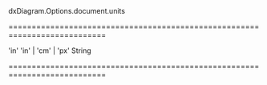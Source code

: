 <!--id-->dxDiagram.Options.document.units<!--/id-->
===========================================================================
<!--default-->'in'<!--/default-->
<!--acceptValues-->'in' | 'cm' | 'px'<!--/acceptValues-->
<!--type-->String<!--/type-->
===========================================================================

<!--shortDescription-->

<!--/shortDescription-->

<!--fullDescription-->

<!--/fullDescription-->